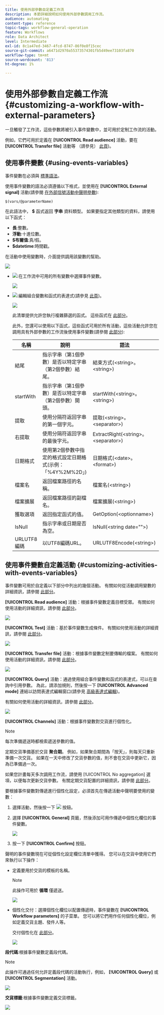 ```yaml
---
title: 使用外部參數自定義工作流
description: 本節詳細說明如何使用外部參數調用工作流。
audience: automating
content-type: reference
topic-tags: workflow-general-operation
feature: Workflows
role: Data Architect
level: Intermediate
exl-id: 8c1a47ed-3467-4fcd-8747-86f0e8f15cec
source-git-commit: a6471d2970a55373574301fb5d49ee73103fa870
workflow-type: tm+mt
source-wordcount: '813'
ht-degree: 1%

---
```


# 使用外部參數自定義工作流 {#customizing-a-workflow-with-external-parameters}

一旦觸發了工作流，這些參數將被引入事件變數中，並可用於定制工作流的活動。

例如，它們可用於定義在 **[!UICONTROL Read audience]** 活動，要在 **[!UICONTROL Transfer file]** 活動等 （請參見） [此頁](../../automating/using/customizing-workflow-external-parameters.md))。

## 使用事件變數 {#using-events-variables}

事件變數在必須與 [標準語法](../../automating/using/advanced-expression-editing.md#standard-syntax)。

使用事件變數的語法必須遵循以下格式，並使用在 **[!UICONTROL External signal]** 活動(請參閱 [在外部信號活動中聲明參數](../../automating/using/declaring-parameters-external-signal.md)):

```
$(vars/@parameterName)
```

在此語法中， **$** 函式返回 **字串** 資料類型。 如果要指定其他類型的資料，請使用以下函式：

* **長**:整數。
* **浮動**:十進位數。
* **$布爾值**:真/假。
* **$datetime**:時間戳。

在活動中使用變數時，介面提供調用該變數的幫助。

![](assets/extsignal_callparameter.png)

* ![](assets/extsignal_picker.png):在工作流中可用的所有變數中選擇事件變數。

   ![](assets/wkf_test_activity_variables.png)

* ![](assets/extsignal_expression_editor.png):編輯組合變數和函式的表達式(請參見 [此頁](../../automating/using/advanced-expression-editing.md))。

   ![](assets/wkf_test_activity_variables_expression.png)

   此清單提供允許您執行複雜篩選的函式。 這些函式在 [此部分](../../automating/using/list-of-functions.md)。

   此外，您還可以使用以下函式，這些函式可用於所有活動，這些活動允許您在調用具有外部參數的工作流後使用事件變數(請參閱 [此部分](../../automating/using/customizing-workflow-external-parameters.md#customizing-activities-with-events-variables)):

   | 名稱 | 說明 | 語法 |
   | ---------|----------|---------|
   | 結尾 | 指示字串（第1個參數）是否以特定字串（第2個參數）結尾。 | 結束方式(&lt;string>。&lt;string>) |
   | startWith | 指示字串（第1個參數）是否以特定字串（第2個參數）開頭。 | startWith(&lt;string>。&lt;string>) |
   | 提取 | 使用分隔符返回字串的第一個字元。 | 提取(&lt;string>。&lt;separator>) |
   | 右提取 | 使用分隔符返回字串的最後字元。 | ExtractRight(&lt;string>。&lt;separator>) |
   | 日期格式 | 使用第2個參數中指定的格式設定日期格式(示例：「%4Y%2M%2D」) | 日期格式(&lt;date>。&lt;format>) |
   | 檔案名 | 返回檔案路徑的名稱。 | 檔案名(&lt;string>) |
   | 檔案擴展 | 返回檔案路徑的副檔名。 | 檔案擴展(&lt;string>) |
   | 獲取選項 | 返回指定函式的值。 | GetOption(&lt;optionname>) |
   | IsNull | 指示字串或日期是否為空。 | IsNull(&lt;string date=&quot;&quot;>) |
   | URLUTF8編碼 | 以UTF8編碼URL。 | URLUTF8Encode(&lt;string>) |

## 使用事件變數自定義活動 {#customizing-activities-with-events-variables}

事件變數可用於自定義以下部分中列出的幾個活動。 有關如何從活動調用變數的詳細資訊，請參閱 [此部分](../../automating/using/customizing-workflow-external-parameters.md#using-events-variables)。

**[!UICONTROL Read audience]** 活動：根據事件變數定義目標受眾。 有關如何使用活動的詳細資訊，請參閱 [此部分](../../automating/using/read-audience.md)。

![](assets/extsignal_activities_audience.png)

**[!UICONTROL Test]** 活動：基於事件變數生成條件。 有關如何使用活動的詳細資訊，請參閱 [此部分](../../automating/using/test.md)。

![](assets/extsignal_activities_test.png)

**[!UICONTROL Transfer file]** 活動：根據事件變數定制要傳輸的檔案。 有關如何使用活動的詳細資訊，請參閱 [此部分](../../automating/using/transfer-file.md)。

![](assets/extsignal_activities_transfer.png)

**[!UICONTROL Query]** 活動：通過使用組合事件變數和函式的表達式，可以在查詢中引用參數。 為此，請添加規則，然後按一下 **[!UICONTROL Advanced mode]** 連結以訪問表達式編輯窗口(請參見 [高級表達式編輯](../../automating/using/advanced-expression-editing.md))。

有關如何使用活動的詳細資訊，請參閱 [此部分](../../automating/using/query.md)。

![](assets/extsignal_activities_query.png)

**[!UICONTROL Channels]** 活動：根據事件變數對交貨進行個性化。

>[!NOTE]
>
>每次準備遞送時都檢索遞送參數的值。
>
>定期交貨準備基於交貨 **聚合期**。 例如，如果聚合期間為「按天」，則每天只重新準備一次交貨。 如果在一天中修改了交貨參數的值，則不會在交貨中更新它，因為已準備過一次。
>
>如果您計畫每天多次調用工作流，請使用 [!UICONTROL No aggregation] 選項，以便每次更新交貨參數。 有關定期交貨配置的詳細資訊，請參閱 [此部分](/help/automating/using/email-delivery.md#configuration)。

要根據事件變數對傳遞進行個性化設定，必須首先在傳遞活動中聲明要使用的變數：

1. 選擇活動，然後按一下 ![](assets/dlv_activity_params-24px.png) 按鈕。
1. 選擇 **[!UICONTROL General]** 頁籤，然後添加可用作傳遞中個性化欄位的事件變數。

   ![](assets/extsignal_activities_delivery.png)

1. 按一下 **[!UICONTROL Confirm]** 按鈕。

聲明的事件變數現在可從個性化設定欄位清單中獲得。 您可以在交貨中使用它們來執行以下操作：

* 定義要用於交貨的模板的名稱。

   >[!NOTE]
   >
   >此操作可用於 **循環** 僅遞送。

   ![](assets/extsignal_activities_template.png)

* 個性化交付：選擇個性化欄位以配置傳遞時，事件變數在 **[!UICONTROL Workflow parameters]** 的子菜單。 您可以將它們用作任何個性化欄位，例如定義交貨主題、發件人等。

   交付個性化在 [此部分](../../designing/using/personalization.md)。

   ![](assets/extsignal_activities_perso.png)

**段代碼**:根據事件變數定義段代碼。

>[!NOTE]
>
>此操作可通過任何允許定義段代碼的活動執行，例如， **[!UICONTROL Query]** 或 **[!UICONTROL Segmentation]** 活動。

![](assets/extsignal_activities_segment.png)

**交貨標籤**:根據事件變數定義交貨標籤。

![](assets/extsignal_activities_label.png)
